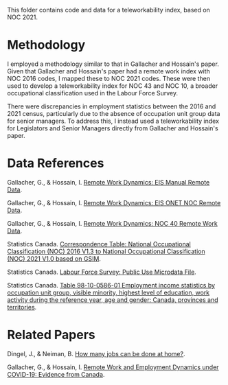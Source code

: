 This folder contains code and data for a teleworkability index, based on NOC 2021.

# Methodology

I employed a methodology similar to that in Gallacher and Hossain's paper. Given that Gallacher and Hossain's paper had a remote work index with NOC 2016 codes, I mapped these to NOC 2021 codes. These were then used to develop a teleworkability index for NOC 43 and NOC 10, a broader occupational classification used in the Labour Force Survey.

There were discrepancies in employment statistics between the 2016 and 2021 census, particularly due to the absence of occupation unit group data for senior managers. To address this, I instead used a teleworkability index for Legislators and Senior Managers directly from Gallacher and Hossain's paper. 

# Data References

Gallacher, G., & Hossain, I. [Remote Work Dynamics: EIS Manual Remote Data](https://github.com/guillgall/remotework_dynamics/blob/master/Data/Output/eis_manual_remote.csv).

Gallacher, G., & Hossain, I. [Remote Work Dynamics: EIS ONET NOC Remote Data](https://github.com/guillgall/remotework_dynamics/blob/master/Data/Output/eis_onetnoc_remote.csv).

Gallacher, G., & Hossain, I. [Remote Work Dynamics: NOC 40 Remote Work Data](https://github.com/guillgall/remotework_dynamics/blob/master/Data/Output/NOC_40_remote_work.csv).

Statistics Canada. [Correspondence Table: National Occupational Classification (NOC) 2016 V1.3 to National Occupational Classification (NOC) 2021 V1.0 based on GSIM](https://www.statcan.gc.ca/en/statistical-programs/document/noc2016v1_3-noc2021v1_0).

Statistics Canada. [Labour Force Survey: Public Use Microdata File](https://www150.statcan.gc.ca/n1/pub/71m0001x/71m0001x2021001-eng.htm).

Statistics Canada. [Table 98-10-0586-01 Employment income statistics by occupation unit group, visible minority, highest level of education, work activity during the reference year, age and gender: Canada, provinces and territories](https://www150.statcan.gc.ca/t1/tbl1/en/tv.action?pid=9810058601&geocode=A000011124).


# Related Papers

Dingel, J., & Neiman, B. [How many jobs can be done at home?](https://www.sciencedirect.com/science/article/pii/S0047272720300992).

Gallacher, G., & Hossain, I. [Remote Work and Employment Dynamics under COVID-19: Evidence from Canada](https://utpjournals.press/doi/10.3138/cpp.2020-026).
